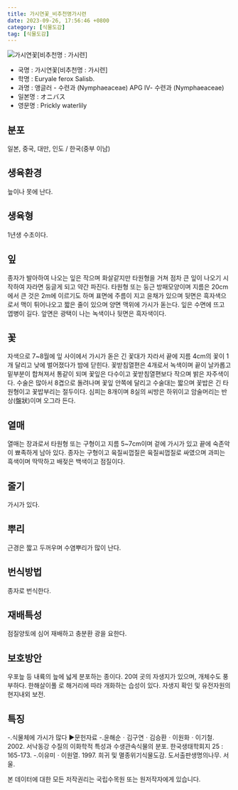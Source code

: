 ```yaml
---
title: 가시연꽃_비추천명가시련
date: 2023-09-26, 17:56:46 +0800
category: [식물도감]
tag: [식물도감]
---
```




![가시연꽃[비추천명 : 가시련]](http://www.nature.go.kr/fileUpload/plants/basic/Nymphaeaceae/Euryale/1601/1601_1_th2.jpg)
- 국명 : 가시연꽃[비추천명 : 가시련]
- 학명 : Euryale ferox Salisb.
- 과명 : 앵글러 - 수련과 (Nymphaeaceae) APG Ⅳ- 수련과 (Nymphaeaceae)
- 일본명 : オニバス
- 영문명 : Prickly waterlily


## 분포
일본, 중국, 대만, 인도 / 한국(중부 이남) 
## 생육환경
늪이나 못에 난다.
## 생육형
1년생 수초이다.
## 잎
종자가 발아하여 나오는 잎은 작으며 화살같지만 타원형을 거쳐 점차 큰 잎이 나오기 시작하여 자라면 둥글게 되고 약간 파진다. 타원형 또는 둥근 방패모양이며 지름은 20cm에서 큰 것은 2m에 이르기도 하며 표면에 주름이 지고 윤채가 있으며 뒷면은 흑자색으로서 맥이 튀어나오고 짧은 줄이 있으며 양면 맥위에 가시가 돋는다. 잎은 수면에 뜨고 엽병이 길다. 앞면은 광택이 나는 녹색이나 뒷면은 흑자색이다.
## 꽃
자색으로 7~8월에 잎 사이에서 가시가 돋은 긴 꽃대가 자라서 끝에 지름 4cm의 꽃이 1개 달리고 낮에 벌어졌다가 밤에 닫힌다. 꽃받침열편은 4개로서 녹색이며 끝이 날카롭고 밑부분이 합쳐져서 통같이 되며 꽃잎은 다수이고 꽃받침열편보다 작으며 밝은 자주색이다. 수술은 많아서 8겹으로 돌려나며 꽃잎 안쪽에 달리고 수술대는 짧으며 꽃밥은 긴 타원형이고 꽃밥부리는 절두이다. 심피는 8개이며 8실의 씨방은 하위이고 암술머리는 반상(盤狀)이며 오그라 든다.
## 열매
열매는 장과로서 타원형 또는 구형이고 지름 5~7cm이며 겉에 가시가 있고 끝에 숙존악이 뾰족하게 남아 있다. 종자는 구형이고 육질씨껍질은 육질씨껍질로 싸였으며 과피는 흑색이며 딱딱하고 배젖은 백색이고 점질이다.
## 줄기
가시가 있다.
## 뿌리
근경은 짧고 두꺼우며 수염뿌리가 많이 난다.
## 번식방법
종자로 번식한다.
## 재배특성
점질양토에 심어 재배하고 충분환 광을 요한다.
## 보호방안
우포늪 등 내륙의 늪에 넓게 분포하는 종이다. 20여 곳의 자생지가 있으며, 개체수도 풍부하다. 한해살이풀 로 해거리에 따라 개화하는 습성이 있다. 자생지 확인 및 유전자원의 현지내외 보전.
## 특징
-.식물체에 가시가 많다▶문헌자료-.윤해순ㆍ김구연ㆍ김승환ㆍ이원화ㆍ이기철. 2002. 서낙동강 수질의 이화학적 특성과 수생관속식물의 분포. 한국생태학회지 25 : 165-173.-.이유미ㆍ이원열. 1997. 희귀 및 멸종위기식물도감. 도서출판생명의나무. 서울.






본 데이터에 대한 모든 저작권리는 국립수목원 또는 원저작자에게 있습니다.
